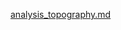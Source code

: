[analysis_topography.md](https://github.com/hiwonis/projects/files/11745824/analysis_topography.md)
